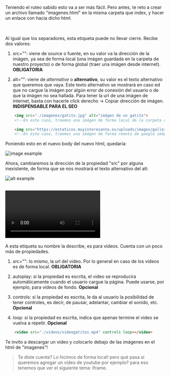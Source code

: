 Teniendo el ruteo sabido esto va a ser más fácil. Pero antes, te reto a crear un archivo llamado "imagenes.html" en la misma carpeta que index, y hacer un enlace con <a> hacia dicho html.

## <img>

Al igual que los separadores, esta etiqueta puede no llevar cierre. Recibe dos valores:

1. src="": viene de source o fuente, en su valor va la dirección de la imágen, ya sea de forma local (una imágen guardada en la carpeta de nuestro proyecto) o de forma global (traer una imágen desde internet). **OBLIGATORIA**

2. alt="": viene de *alternative* o **alternativo**, su valor es el texto alternativo que queremos que vaya. Este texto alternativo se mostrará en caso ed que no cargue la imágen por algún error de conexión del usuario o de que la imágen no sea hallada. Para tener la url de una imágen de internet, basta con hacerle click derecho -> Copiar dirección de imágen. **INDISPENSABLE PARA EL SEO**

```html
    <img src="./imagenes/gatito.jpg" alt="imágen de un gatito"> 
    <!--En este caso, traemos una imágen de forma local de la carpeta de imagenes.-->

    <img src="https://estaticos.muyinteresante.es/uploads/images/gallery/59a669fc5bafe88febb3d6cc/gatito-cesped_0.jpg" alt="imágen de un gatito">
    <!--En este caso, traemos una imágen de forma remota de google imágenes.-->
```

Poniendo esto en el nuevo body del nuevo html, quedaría: 

![image example](https://res.cloudinary.com/dnej4lrcz/image/upload/v1662329892/ovdevcourse/archivos/1_gsdbtb.png)

Ahora, cambiaremos la dirección de la propiedad "src" por alguna inexistente, de forma que se nos mostrará el texto alternativo del alt:

![alt example](https://res.cloudinary.com/dnej4lrcz/image/upload/v1662329887/ovdevcourse/archivos/2_uwlnru.png)

## <video>

A esta etiqueta su nombre la describe, es para videos. Cuenta con un poco más de propiedades. 

1. src="": lo mismo, la url del video. Por lo general en caso de los videos es de forma local. **OBLIGATORIA**

2. autoplay: si la propiedad es escrita, el video se reproducira automáticamente cuando el usuario cargue la página. Puede usarse, por ejemplo, para videos de fondo. **Opcional**

3. controls: si la propiedad es escrita, le da al usuario la posibilidad de tener controles, es decir, de pausar, adelantar, cambiar el sonido, etc. **Opcional**

4. loop: si la propiedad es escrita, indica que apenas termine el video se vuelva a repetir. **Opcional**

```html
    <video src="./videos/videogatitos.mp4" controls loop></video>
```

Te invito a descargar un video y colocarlo debajo de las imágenes en el html de "imagenes"!

>Te diste cuenta? Lo hicimos de forma local! pero qué pasa si queremos agregar un vídeo de youtube por ejemplo? para eso tenemos que ver el siguiente tema: iframe.